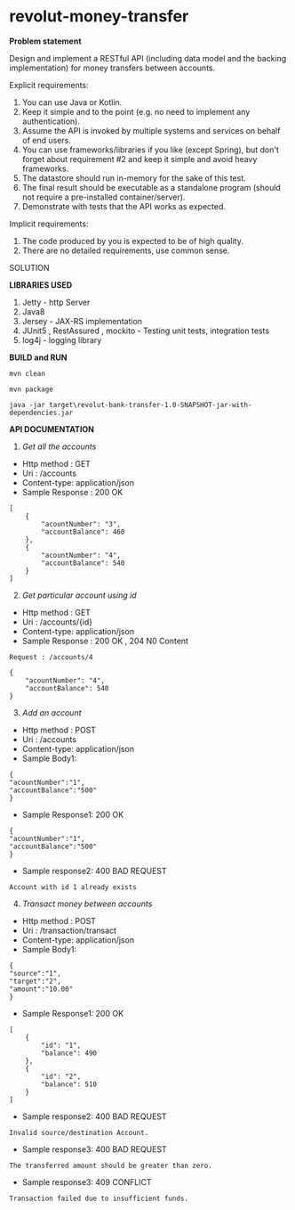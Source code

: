 # revolut-money-transfer

**Problem statement**

Design and implement a RESTful API (including data model and the backing implementation) for
money transfers between accounts.

Explicit requirements:

1. You can use Java or Kotlin.
2. Keep it simple and to the point (e.g. no need to implement any authentication).
3. Assume the API is invoked by multiple systems and services on behalf of end users.
4. You can use frameworks/libraries if you like (except Spring), but don't forget about
requirement #2 and keep it simple and avoid heavy frameworks.
5. The datastore should run in-memory for the sake of this test.
6. The final result should be executable as a standalone program (should not require a
pre-installed container/server).
7. Demonstrate with tests that the API works as expected.

Implicit requirements:
1. The code produced by you is expected to be of high quality.
2. There are no detailed requirements, use common sense.

SOLUTION

**LIBRARIES USED**

1. Jetty - http Server
2. Java8
3. Jersey - JAX-RS implementation
4. JUnit5 , RestAssured , mockito - Testing unit tests, integration tests
5. log4j - logging library

**BUILD and RUN**
```
mvn clean

mvn package

java -jar target\revolut-bank-transfer-1.0-SNAPSHOT-jar-with-dependencies.jar
```

**API DOCUMENTATION**

1. *Get all the accounts*

- Http method : GET
- Uri         : /accounts
- Content-type: application/json
- Sample Response : 200 OK
```
[
    {
        "acountNumber": "3",
        "accountBalance": 460
    },
    {
        "acountNumber": "4",
        "accountBalance": 540
    }
]
```
2. *Get particular account using id*

- Http method : GET
- Uri         : /accounts/{id}
- Content-type: application/json
- Sample Response : 200 OK , 204 N0 Content
```
Request : /accounts/4

{
    "acountNumber": "4",
    "accountBalance": 540
}
```

3. *Add an account*

- Http method : POST
- Uri         : /accounts
- Content-type: application/json
- Sample Body1: 
```
{
"acountNumber":"1",
"accountBalance":"500"
}
```
- Sample Response1: 200 OK
```
{
"acountNumber":"1",
"accountBalance":"500"
}
```

- Sample response2: 400 BAD REQUEST
```
Account with id 1 already exists
```

4. *Transact money between accounts*

- Http method : POST
- Uri         : /transaction/transact
- Content-type: application/json
- Sample Body1: 
```
{
"source":"1",
"target":"2",
"amount":"10.00"
}
```
- Sample Response1: 200 OK
```
[
    {
        "id": "1",
        "balance": 490
    },
    {
        "id": "2",
        "balance": 510
    }
]
```
- Sample response2: 400 BAD REQUEST
```
Invalid source/destination Account.
```
- Sample response3: 400 BAD REQUEST
```
The transferred amount should be greater than zero.
```
- Sample response3: 409 CONFLICT
```
Transaction failed due to insufficient funds.
```

